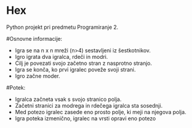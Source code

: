 # Hex
Python projekt pri predmetu Programiranje 2.

#Osnovne informacije:
* Igra se na n x n mreži (n>4) sestavljeni iz šestkotnikov.
* Igro igrata dva igralca, rdeči in modri.
* Cilj je povezati svojo začetno stran z nasprotno stranjo.
* Igra se konča, ko prvi igralec poveže svoji strani.
* Igro začne moder.

#Potek:
  * Igralca začneta vsak s svojo stranico polja.
  * Začetni stranici za modrega in rdečega igralca sta sosednji.
  * Med potezo igralec zasede eno prosto polje, ki meji na njegova polja.
  * Igra poteka izmenično, igralec na vrsti opravi eno potezo
